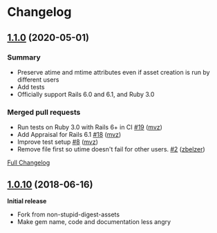 # Changelog

## [1.1.0](https://github.com/mvz/non-digest-assets/tree/v1.1.0) (2020-05-01)

### Summary

- Preserve atime and mtime attributes even if asset creation is run by different users
- Add tests
- Officially support Rails 6.0 and 6.1, and Ruby 3.0

### Merged pull requests

- Run tests on Ruby 3.0 with Rails 6+ in CI [\#19](https://github.com/mvz/non-digest-assets/pull/19) ([mvz](https://github.com/mvz))
- Add Appraisal for Rails 6.1 [\#18](https://github.com/mvz/non-digest-assets/pull/18) ([mvz](https://github.com/mvz))
- Improve test setup [\#8](https://github.com/mvz/non-digest-assets/pull/8) ([mvz](https://github.com/mvz))
- Remove file first so utime doesn't fail for other users. [\#2](https://github.com/mvz/non-digest-assets/pull/2) ([zbelzer](https://github.com/zbelzer))

[Full Changelog](https://github.com/mvz/non-digest-assets/compare/v1.1.0...v1.0.10)

## [1.0.10](https://github.com/mvz/non-digest-assets/tree/v1.0.10) (2018-06-16)

**Initial release**

- Fork from non-stupid-digest-assets
- Make gem name, code and documentation less angry
